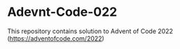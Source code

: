 # Adevnt-Code-022

This repository contains solution to Advent of Code 2022 (https://adventofcode.com/2022)
